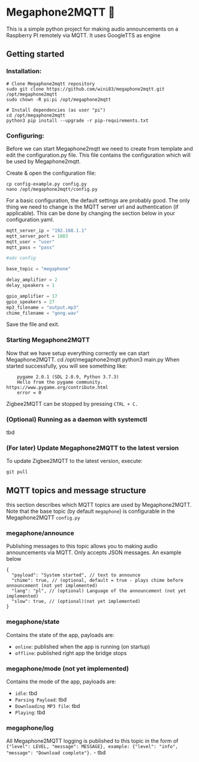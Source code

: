 
# Megaphone2MQTT 📢


This is a simple python project for making audio announcements on a Raspberry PI remotely via MQTT. It uses GoogleTTS as engine

## Getting started

### Installation:
```
# Clone Megaphone2mqtt repository
sudo git clone https://github.com/wini83/megaphone2mqtt.git /opt/megaphone2mqtt
sudo chown -R pi:pi /opt/megaphone2mqtt

# Install dependencies (as user "pi")
cd /opt/megaphone2mqtt
python3 pip install --upgrade -r pip-requirements.txt
```    

### Configuring:
Before we can start Megaphone2mqtt we need to create from template and edit the configuration.py file. This file contains the configuration which will be used by Megaphone2mqtt.

Create & open the configuration file:
```
cp config-example.py config.py
nano /opt/megaphone2mqtt/config.py
```
For a basic configuration, the default settings are probably good. The only thing we need to change is the MQTT server url and authentication (if applicable). This can be done by changing the section below in your configuration.yaml.

```python
mqtt_server_ip = "192.168.1.1"
mqtt_server_port = 1883
mqtt_user = "user"
mqtt_pass = "pass"

#adv config

base_topic = "megaphone"

delay_amplifier = 2
delay_speakers = 1

gpio_amplifier = 17
gpio_speakers = 27
mp3_filename = "output.mp3"
chime_filename = "gong.wav"
```
Save the file and exit.

### Starting Megaphone2MQTT
Now that we have setup everything correctly we can start Megaphone2MQTT.
    cd /opt/megaphone2mqtt
    python3 main.py
When started successfully, you will see something like:
```
    pygame 2.0.1 (SDL 2.0.9, Python 3.7.3)
    Hello from the pygame community. https://www.pygame.org/contribute.html
    error = 0
```
Zigbee2MQTT can be stopped by pressing `CTRL + C.`

### (Optional) Running as a daemon with systemctl
tbd

### (For later) Update Megaphone2MQTT to the latest version
To update Zigbee2MQTT to the latest version, execute:
```
git pull
```
## MQTT topics and message structure
this section describes which MQTT topics are used by Megaphone2MQTT. Note that the base topic (by default `megaphone`) is configurable in the Megaphone2MQTT `config.py`

### megaphone/announce
Publishing messages to this topic allows you to making audio announcements via MQTT. Only accepts JSON messages. An example below
```
{
  "payload": "System started", // text to announce
  "chime": true, // (optional, default = true - plays chime before announcement (not yet implemented)
  "lang": "pl", // (optional) Language of the announcement (not yet implemented)
  "slow": true, // (optional)(not yet implemented)
}
```

### megaphone/state
Contains the state of the app, payloads are:

* `online`: published when the app is running (on startup)
* `offline`: published right app the bridge stops

### megaphone/mode (not yet implemented)
Contains the mode of the app, payloads are: 

* `idle`: tbd
* `Parsing Payload`: tbd
* `Downloading MP3 file`: tbd
* `Playing`: tbd


### megaphone/log
All Megaphone2MQTT logging is published to this topic in the form of `{"level": LEVEL, "message": MESSAGE}, example: {"level": "info", "message": "Download complete"}.` - tbd

